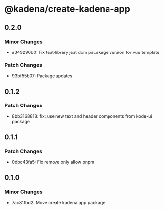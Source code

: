 # @kadena/create-kadena-app

## 0.2.0

### Minor Changes

- a349290b0: Fix test-library jest dom pacakage version for vue template

### Patch Changes

- 93bf55b07: Package updates

## 0.1.2

### Patch Changes

- 8bb3168818: fix: use new text and header components from kode-ui package

## 0.1.1

### Patch Changes

- 0dbc43fa5: Fix remove only allow pnpm

## 0.1.0

### Minor Changes

- 7ac81fbd2: Move create kadena app package
